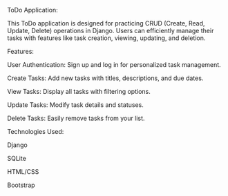ToDo Application:

This ToDo application is designed for practicing CRUD (Create, Read, Update, Delete) operations in Django. Users can efficiently manage their tasks with features like task creation, viewing, updating, and deletion.

Features:

User Authentication: Sign up and log in for personalized task management.

Create Tasks: Add new tasks with titles, descriptions, and due dates.

View Tasks: Display all tasks with filtering options.

Update Tasks: Modify task details and statuses.

Delete Tasks: Easily remove tasks from your list.



Technologies Used:

Django

SQLite

HTML/CSS

Bootstrap

